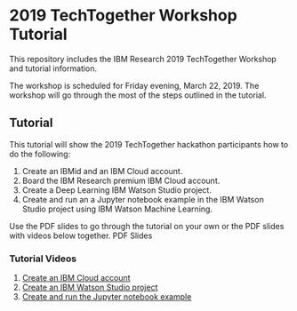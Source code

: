 # 2019 TechTogether Workshop Tutorial
This repository includes the IBM Research 2019 TechTogether Workshop and tutorial information.

The workshop is scheduled for Friday evening, March 22, 2019.  The workshop will go through the most of the steps outlined in the tutorial.

## Tutorial
This tutorial will show the 2019 TechTogether hackathon participants how to do the following:
1) Create an IBMid and an IBM Cloud account.
2) Board the IBM Research premium IBM Cloud account.
3) Create a Deep Learning IBM Watson Studio project.
4) Create and run an a Jupyter notebook example in the IBM Watson Studio project using IBM Watson Machine Learning.

Use the PDF slides to go through the tutorial on your own or the PDF slides with videos below together.
PDF Slides

### Tutorial Videos
1) [Create an IBM Cloud account](https://youtu.be/5Z1T-etUCZc)
2) [Create an IBM Watson Studio project](https://youtu.be/V3iROjBi-T4)
3) [Create and run the Jupyter notebook example](https://youtu.be/m4o0R_G-GOc)
